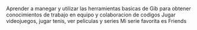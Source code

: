 Aprender a manegar y utilizar las herramientas basicas de Gib para obtener conocimientos de trabajo en equipo y colaboracion de codigos
Jugar videojuegos, jugar tenis, ver peliculas y series 
Mi serie favorita es Friends